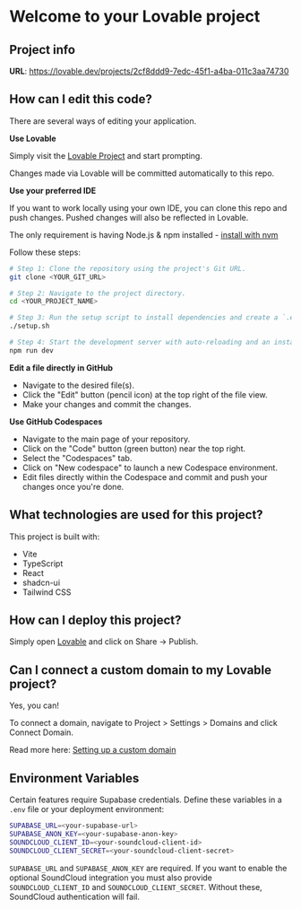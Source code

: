 # Welcome to your Lovable project

## Project info

**URL**: https://lovable.dev/projects/2cf8ddd9-7edc-45f1-a4ba-011c3aa74730

## How can I edit this code?

There are several ways of editing your application.

**Use Lovable**

Simply visit the [Lovable Project](https://lovable.dev/projects/2cf8ddd9-7edc-45f1-a4ba-011c3aa74730) and start prompting.

Changes made via Lovable will be committed automatically to this repo.

**Use your preferred IDE**

If you want to work locally using your own IDE, you can clone this repo and push changes. Pushed changes will also be reflected in Lovable.

The only requirement is having Node.js & npm installed - [install with nvm](https://github.com/nvm-sh/nvm#installing-and-updating)

Follow these steps:

```sh
# Step 1: Clone the repository using the project's Git URL.
git clone <YOUR_GIT_URL>

# Step 2: Navigate to the project directory.
cd <YOUR_PROJECT_NAME>

# Step 3: Run the setup script to install dependencies and create a `.env` file.
./setup.sh

# Step 4: Start the development server with auto-reloading and an instant preview.
npm run dev
```

**Edit a file directly in GitHub**

- Navigate to the desired file(s).
- Click the "Edit" button (pencil icon) at the top right of the file view.
- Make your changes and commit the changes.

**Use GitHub Codespaces**

- Navigate to the main page of your repository.
- Click on the "Code" button (green button) near the top right.
- Select the "Codespaces" tab.
- Click on "New codespace" to launch a new Codespace environment.
- Edit files directly within the Codespace and commit and push your changes once you're done.

## What technologies are used for this project?

This project is built with:

- Vite
- TypeScript
- React
- shadcn-ui
- Tailwind CSS

## How can I deploy this project?

Simply open [Lovable](https://lovable.dev/projects/2cf8ddd9-7edc-45f1-a4ba-011c3aa74730) and click on Share -> Publish.

## Can I connect a custom domain to my Lovable project?

Yes, you can!

To connect a domain, navigate to Project > Settings > Domains and click Connect Domain.

Read more here: [Setting up a custom domain](https://docs.lovable.dev/tips-tricks/custom-domain#step-by-step-guide)

## Environment Variables

Certain features require Supabase credentials. Define these variables in a `.env` file or your deployment environment:

```bash
SUPABASE_URL=<your-supabase-url>
SUPABASE_ANON_KEY=<your-supabase-anon-key>
SOUNDCLOUD_CLIENT_ID=<your-soundcloud-client-id>
SOUNDCLOUD_CLIENT_SECRET=<your-soundcloud-client-secret>
```

`SUPABASE_URL` and `SUPABASE_ANON_KEY` are required. If you want to enable the optional SoundCloud integration you must also provide `SOUNDCLOUD_CLIENT_ID` and `SOUNDCLOUD_CLIENT_SECRET`. Without these, SoundCloud authentication will fail.
